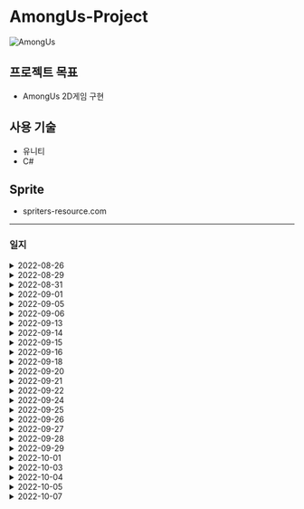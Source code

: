# AmongUs-Project

![AmongUs](https://user-images.githubusercontent.com/61501112/193694456-c481c254-5c18-45c3-b1b9-a1e92b14f813.jpg)

## 프로젝트 목표
- AmongUs 2D게임 구현

## 사용 기술
- 유니티
- C#

## Sprite
- spriters-resource.com

---

### 일지

<details>
 <summary>2022-08-26</summary>
 
**1. UI setting**
- 해상도 설정 : Canvas Scaler > Scale With Screen Size 설정후 해상도에 맞게 설정
 
 ---
 
</details>
 
<details>
  <summary>2022-08-29</summary>
 
  **1. Quit, Online button 구현**
 
 ---
 
</details>
 
<details>
 <summary>2022-08-31</summary>
 
 **MainMenu 화면에 별, 캐릭터가 자유롭게 움직이도록 구현**
    
 **1. Particle 시스템 구현**
 - Prewarm : 게임이 시작되는 순간에 처음 생성되는 위치부터 파티클을 생성하지 않고 미리 계산하여 파티클을 자연스럽게 배치해주는 역할이다.
 - Emission > Rate over Time : 파티클의 개수 수정 가능.
    
 **2. Shader 그래프 구현**
 - 셰이더 그래프에서 _MainTex라는 이름 사용시 Renderer 계열 컴포넌트에서 사용하는 텍스처들을 자동으로 가져와준다.
 - 오류 : 이름을 _MainTex라고 해도 오류가 났는데, 셰이더그래프에서 이름이랑 Reference도 똑같이 바꿔줘야 한다.
 
 ---
 
</details>
 
<details>
 <summary>2022-09-01</summary>
 
 **1. Online UI 구현**
 - 각 오브젝트들을 정렬할 때 Horizontal Layout Group, Content Size Fitter 컴포넌트를 추가해 구성해주면 정렬이 깔끔히 된다.
 - 하다가 응답없어서 껏다가 키니까 Hierarchy창 다 초기화됨, 저장 프로젝트 파일이 없음...  
 
 ---
 
</details>
 
<details>
 <summary>2022-09-05</summary>
 
 **1. Online UI 구현**
 - 닉네임이 비어있을 때 (흔들림) 애니메이션 구현
    
 **2. Create Room UI 구현**
 - Interactable : 버튼 기능의 활성화/비활성화 기능을 가지며, SetActive 처럼 쓰인다.
 - GetComponentInChildren : 자식 오브젝트의 컴포넌트를 가져온다.
    
 **3. Online & Create Room UI 연결**
 
 ---
 
</details>
 
<details>
 <summary>2022-09-06</summary>
 
 **Mirror & NetWork Settings**
 **1. Network Room Manager** : ( Offline Scene > Game Room Scene > Gameplay Scene ) 처럼 3단 구조로 씬을 관리하면서 네트워크 통신에 도움을 주는 클래스이다.
 - Offline : 게임 네트워크에 접속하지 않은 씬
 - Room Player Prefab : 게임 대기실에 입장한 플레이어의 오브젝트
 ![Scene 구조](https://user-images.githubusercontent.com/61501112/188642700-2486399a-f4ae-4536-aaf0-99e9c6a58ea3.JPG)
 - Room Manager가 Room Player 프리팹을 인스턴스화 해서 플레이어에게 할당해주고 이 오브젝트를 통해 통신하게 되는 구조이다.
 ![Scene 구조1](https://user-images.githubusercontent.com/61501112/188642719-13678821-1355-48e0-a7e2-e12c472e8f3c.JPG)
 - Room Player Prefab : 게임 시작 전 게임대기실에서 플레이어가 서버와 상호작용을하기 위함.
 - Player Prefab : 게임 시작 후 Gameplay Scene에서 서버와 상호작용을 한다.
 
 ---
 
</details>
 
<details>
 <summary>2022-09-13</summary>
 
 1. 다른 플레이어가 접속하는 기능 구현
 2. 게임 룸 구현
 - 썼던 애니메이션을 재활용 하려면 게임 오브젝트 이름이 같아야 한다.
 - 호스트가 방을 나갔을 때 호스트를 다른 클라이언트에 넘겨줘야하는 기능 (호스트 마이그레이션)을 구현해야한다.
 
 ---
 
</details>
 
<details>
 <summary>2022-09-14</summary>
 
 **1. Hierarchy창 다 초기화되는 이유를 찾음. Project만 저장하는게 아니고 Scene도 따로 저장해야 된다.**
 
 **2. Editor에서 재생시킨 object rotation보다 빌드 된 게임에서 object rotation이 더 빠르게 도는 버그를 해결함.**
 - Update() method 내에서 회전력을 주는게 아니고 FixedUpdate()에서 회전력을 줘야 한다.
 - 이유 : Update()는 매 프레임마다 호출하게 되고, FIxedUpdate()는 Fixed Timestep에 설정된 값에 따라 일정한 간격으로 호출하게 된다.   
 그래서 각 CPU에 따라 초당 처리되는 프레임이 많거나 적을 수 있기 때문이다.
 - https://forum.unity.com/threads/rotation-speed-different-in-standalone-build.883579/
 
 ---
 
</details>
 
<details>
 <summary>2022-09-15</summary>
 
 **1. 게임 대기실 캐릭터 조작 및 동기화**
 - 캐릭터에 network transform component 추가 : transform 동기화 기능 컴포넌트
 - Client Authority 체크 : 각 클라이언트에게 동기화 권한 부여
 - Sync Interval : 동기화 반응속도 (값이 작아지면 초당 동기화 회수가 많아져 반응속도는 빨라지지만 그만큼 데이터 소모량이 커진다)
 
 ```
 //Vector3.ClampMagnitude(Vector3 vector, float maxLength);
 //만약 Vector3 값이 (30f, 10f, 3f)이고 maxLength값이 5이면 ClampMagnitude로 인해
 //Vector3 값은 (5f, 5f, 3f)로 바뀌게 된다.
 dir = Vector3.ClampMagnitude(new Vector3(Input.GetAxis("Horizontal"), Input.GetAxis("Vertical"), 0f), 1f);
 ```
 
 ---
 
 </details>
 
 <details>
 <summary>2022-09-16</summary>
 
 **1. 캐릭터 애니메이션**
 - 캐릭터에 network animator component :  animtor 프로퍼티에 Animator 컴포넌트 할당
 - network animator component : 네트워크를 통해 animation 동기화 역할 component
 - 캐릭터 Flip이 안됐던 이유 : Sync Scale 체크해야 됨, LocalScale로 Flip을 했기 때문에
 
 **2. 캐릭터 스폰**
 ```
 //인스턴스화
 Instantiate(GameObject prefab, Vector3 position, Quaternion rotation)
 ```
 
 **3. 다른 클래스 함수 가져오는 방법**
 ```
 //SpawnPositions 클래스의 GetSpawnPosition함수의 반환 Vector3 포지션 값을 가져온다
 Vector3 spawnPos = FindObjectOfType<SpawnPositions>().GetSpawnPosition();
 ```
 
 **4. 애니메이션 add Event 오류**
 **animation event has no function name specified**   
 - 애니메이션에 추가된 event가 설정되어 있지 않아서 생가는 오류 메세지
 
 **5. 캐릭터 충돌**
 - 각 오브젝트마다 Collider추가
 - 캐릭터끼리 충돌 안하게 : Player Layer 추가 > Project Settings 에서 Physics 2D Layer Collision Matrix 에서 플레이어끼리 체크 해제 후 원하는 오브젝트를 Player Layer로 설정
 
 **6. 오브젝트 정렬**
 - Lerp 에 대해 공부하기 (선형보간)
 - Sorting Order에 대해 공부하기
 
 ---
 
 </details>
 
 <details>
 <summary>2022-09-18</summary>
 
 **1. 선형보간(Lerp)을 통한 SortingOrder(Order in Layer)를 완벽히 이해함**
 - SpriteSorter, SortingSprite Scripts에 주석
 ---
 
</details>
 
 <details>
 <summary>2022-09-20</summary>
 
 **1. 캐릭터 입장시 자동 색상 구현**
 - Command Attribute : Mirror API 제공, 클라이언트에서 함수 실행 시 서버에서 함수 동작, **함수이름 앞 Cmd를 접두사로 써야한다.**
 - SyncVar hook 기능 :
 - singleton :
 - 색상 선택 기능 구현 다시학습
 
 **2. 캐릭터 색상 선택 UI 구현**
 - get/set Property : **정보은닉** 목적으로 private 변수를 외부에서 불러오기 위해 쓰인다.
 - 예시 :
 ```
 class Person
 {
  private string age; // field
  public string Age   // property
   {
    get { return age; }
    set { age = value; }
   }
 }
```

 ---
 
</details>

 <details>
 <summary>2022-09-21</summary>
 
 **1. 거리에 따른 상호작용 가능한 오브젝트 셰이더 구현**
 
 **2. 캐릭터 색상 선택 Customize UI 구현**
 
 ps. Scene만 잘 저장하고 불러오면 문제 안된다.   
 
 ---
 
</details>

 <details>
 <summary>2022-09-22</summary>
 
 **1. 색상 선택 UI에서 클라이언트가 접속시 업데이트가 안되는 버그 잡기**
 
 **2. 스폰 위지 Flip 버그 잡기**
 
 ---
 
</details>

 <details>
 <summary>2022-09-24</summary>
 
 **1. 게임 규칙 UI 배치**
 - 스크롤뷰에서 목록이 많이 있으면 Viewport의 Mask 컴포넌트를 꺼서 작업하면 편리함.
 
 ---
 
</details>

<details>
 <summary>2022-09-25</summary>
 
 **1. 중앙 하단 플레이어 인원 Text 구현**
 
 **2. 플레이어 닉네임 표시 구현**
 - 각 캐릭터마다 캔버스를 가지도록 구현
 - OnlineUI의 ```PlayerSettings.nickname = nicknameInputField.text;``` > AmongUsRoomPlayer의 ```CmdSetNickname(string nick)``` > CharacterMover의 nickname으로 전달
 
 **3. 게임 시작 버튼 구현**
 
 ---
 
 </details>
 
 <details>
 <summary>2022-09-26</summary>
 
 **1. 게임 맵 구현**
 - 스프라이트 시퀀스 애니메이션 : 스프라이트 이미지를 교체하는 방식의 애니메이션
 - Weapon, O2, Navigation 맵, 애니메이션 구현
 
 ---
 
</details>

 <details>
 <summary>2022-09-27</summary>
 
 **1. 게임 맵 전체 구현**
 - 스프라이트 시퀀스 애니메이션 : 스프라이트 이미지를 교체하는 방식의 애니메이션
 - Cafeteria, Admin, Medbay, Upper Engine, Lower Engine, Security, Reactor, Electrical , Storage, Communications, Shields, Rocket Engine 맵, 애니메이션 구현
 
 ---
 
</details>

 <details>
 <summary>2022-09-28</summary>
 
 **1. 인게임 플레이어 세팅**
 - Scale : Lobby > 0.5, Ingame > 0.36
 ---
 
</details>
 
<details>
 <summary>2022-09-29</summary>
 
 **1. 플레이어 타입 설정 크루원/임포스터**
 - 인트로에서 텍스트랑 이미지 하나가 안나오는 오류, [SerializeField] 로 Color값을 줬는데 알파가 0으로 Default 였음 개고생
 ---
 
</details>

<details>
 <summary>2022-10-01</summary>
 
 **1. 인트로 닫기**
 
 **2. 플레이어 스폰 위치 설정**
 - 선형보간과 cos, sin으로 배치
 
 **3. 맵 전체 Collider 설정**
 
 **4. 임포스터일 시 서로 플레이어 NicknameText RED로 구현**
 
 ---
 
</details>

<details>
 <summary>2022-10-03</summary>
 
 **1. 인게임 그림자 구현**
 - Composite Shadow Caster 2D Component : 해당 오브젝트의 자식 오브젝트이 가진 Shadow Caster들을 통합해주는 기능 컴포넌트 
 
 ---
 
</details>

<details>
 <summary>2022-10-04</summary>
 
 **1. 임무 UI 구현**

 **2. 인게임 Setting UI 구현**
 
 **3. 인게임 미니맵/현위치 구현**
 - 미니맵을 normalized(정규화)하여 구현
 
 **4. 킬 버튼 구현**
 - 킬의 쿨타임 표시
 - Circle Collider 2D컴포넌트로 킬 범위 설정
 - 킬버튼 클릭 시 시체 표현
 - 시체 애니메이션
 
 ---
 
</details>

<details>
 <summary>2022-10-05</summary>
 
 **1. KILL UI/Animation 구현**
 
 **2. 죽은 크루원 유령으로 만들기**
 - 최신버전 shader alpha값이 따로 빠져나와있어 오류 때문에 color.a 값 변경시 오류로 spriteRenderer.color로 변경
 
 ```
    public void SetVisibility(bool isVisible)
    {
        if (isVisible)
        {
            var color = PlayerColor.GetColor(playerColor);
            
            //color.a = 0f;
            spriteRenderer.color = new Color(1f, 1f, 1f, 1f);

            spriteRenderer.material.SetColor("_PlayerColor", color);
            nicknameText.text = nickname;
        }
        else
        {
            var color = PlayerColor.GetColor(playerColor);

            spriteRenderer.color = new Color(1f, 1f, 1f, 0f);
            spriteRenderer.material.SetColor("_PlayerColor", color);
            nicknameText.text = "";
        }
    }
 ```
 
 ---
 
</details>

<details>
 <summary>2022-10-07</summary>
 
 **1. Light**
 - Shadow Light : 빛이 닿는 영역은 밝게, 아닌 부분은 어둡게
 - Global Light : 어두운 부분을 보이게 해주는 라이트
 - Light Map Light : 빛이 닿는 영역에 있는 캐릭터만 보이게하는 라이트
 
 **2. Ghost Type Light/Collider 구현**
 
 **3. Report UI / Button 구현**
 
 ---
 
</details>


